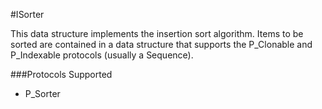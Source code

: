 #ISorter

This data structure implements the insertion sort algorithm. Items to be sorted are contained in a data structure that supports the P_Clonable and P_Indexable protocols (usually a Sequence). 

###Protocols Supported

- P_Sorter
